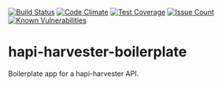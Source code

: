 [![Build Status](https://travis-ci.org/muraguti/uniritter-node-2016.svg?branch=master)](https://travis-ci.org/muraguti/uniritter-node-2016)
[![Code Climate](https://codeclimate.com/github/muraguti/uniritter-node-2016/badges/gpa.svg)](https://codeclimate.com/github/muraguti/uniritter-node-2016)
[![Test Coverage](https://codeclimate.com/github/muraguti/uniritter-node-2016/badges/coverage.svg)](https://codeclimate.com/github/muraguti/uniritter-node-2016/coverage)
[![Issue Count](https://codeclimate.com/github/muraguti/uniritter-node-2016/badges/issue_count.svg)](https://codeclimate.com/github/muraguti/uniritter-node-2016)
[![Known Vulnerabilities](https://snyk.io/test/github/muraguti/uniritter-node-2016/badge.svg)](https://snyk.io/test/github/muraguti/uniritter-node-2016)
# hapi-harvester-boilerplate
Boilerplate app for a hapi-harvester API.
